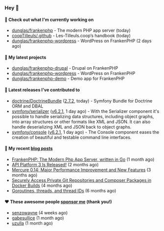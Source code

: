 ### Hey 👋

#### 👷 Check out what I'm currently working on

- [dunglas/frankenphp](https://github.com/dunglas/frankenphp) - The modern PHP app server (today)
- [coopTilleuls/.github](https://github.com/coopTilleuls/.github) - Les-Tilleuls.coop’s handbook (today)
- [dunglas/frankenphp-wordpress](https://github.com/dunglas/frankenphp-wordpress) - WordPress on FrankenPHP (2 days ago)

#### 🌱 My latest projects

- [dunglas/frankenphp-drupal](https://github.com/dunglas/frankenphp-drupal) - Drupal on FrankenPHP
- [dunglas/frankenphp-wordpress](https://github.com/dunglas/frankenphp-wordpress) - WordPress on FrankenPHP
- [dunglas/frankenphp-demo](https://github.com/dunglas/frankenphp-demo) - Demo app for FrankenPHP

#### 🔭 Latest releases I've contributed to

- [doctrine/DoctrineBundle](https://github.com/doctrine/DoctrineBundle) ([2.7.2](https://github.com/doctrine/DoctrineBundle/releases/tag/2.7.2), today) - Symfony Bundle for Doctrine ORM and DBAL
- [symfony/serializer](https://github.com/symfony/serializer) ([v6.2.1](https://github.com/symfony/serializer/releases/tag/v6.2.1), 1 day ago) - With the Serializer component it&#39;s possible to handle serializing data structures, including object graphs, into array structures or other formats like XML and JSON. It can also handle deserializing XML and JSON back to object graphs.
- [symfony/console](https://github.com/symfony/console) ([v6.2.1](https://github.com/symfony/console/releases/tag/v6.2.1), 1 day ago) - The Console component eases the creation of beautiful and testable command line interfaces.

#### 📜 My recent [blog posts](https://dunglas.fr)

- [FrankenPHP: The Modern Php App Server, written in Go](https://dunglas.dev/2022/10/frankenphp-the-modern-php-app-server-written-in-go/) (1 month ago)
- [API Platform 3 Is Released!](https://dunglas.dev/2022/09/api-platform-3-is-released/) (2 months ago)
- [Mercure 0.14: Major Performance Improvement and New Features](https://dunglas.dev/2022/09/mercure-0-14/) (3 months ago)
- [Securely Access Private Git Repositories and Composer Packages in Docker Builds](https://dunglas.dev/2022/08/securely-access-private-git-repositories-and-composer-packages-in-docker-builds/) (4 months ago)
- [Goroutines, threads, and thread IDs](https://dunglas.dev/2022/05/goroutines-threads-and-thread-ids/) (6 months ago)

#### ❤️ These awesome people [sponsor me](https://github.com/sponsors/dunglas) (thank you!)

- [senzowayne](https://github.com/senzowayne) (4 weeks ago)
- [gabesullice](https://github.com/gabesullice) (1 month ago)
- [uzulla](https://github.com/uzulla) (1 month ago)
